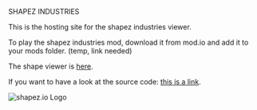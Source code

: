 SHAPEZ INDUSTRIES

This is the hosting site for the shapez industries viewer.

To play the shapez industries mod, download it from mod.io and add it to your mods folder. (temp, link needed)

The shape viewer is <a href="https://sense101.github.io/shapez-industries-viewer/">here</a>.

If you want to have a look at the source code: <a href="https://github.com/Sense101">this is a link</a>.

<img src="https://i.imgur.com/Y5Z2iqQ.png" alt="shapez.io Logo">
